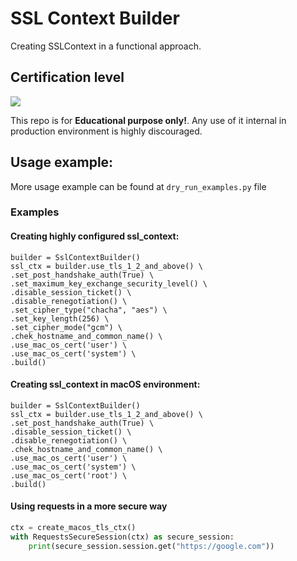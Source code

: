 # SSL Context Builder

Creating SSLContext in a functional approach.

## Certification level

![](https://img.shields.io/badge/Repository%20purpose-Education-brightgreen)

This repo is for **Educational purpose only!**. Any use of it internal in production environment is highly discouraged.

## Usage example:

More usage example can be found at `dry_run_examples.py` file

### Examples

#### Creating highly configured ssl_context:

```
builder = SslContextBuilder()
ssl_ctx = builder.use_tls_1_2_and_above() \
.set_post_handshake_auth(True) \
.set_maximum_key_exchange_security_level() \
.disable_session_ticket() \
.disable_renegotiation() \
.set_cipher_type("chacha", "aes") \
.set_key_length(256) \
.set_cipher_mode("gcm") \
.chek_hostname_and_common_name() \
.use_mac_os_cert('user') \
.use_mac_os_cert('system') \
.build()
```

#### Creating ssl_context in macOS environment:

```
builder = SslContextBuilder()
ssl_ctx = builder.use_tls_1_2_and_above() \
.set_post_handshake_auth(True) \
.disable_session_ticket() \
.disable_renegotiation() \
.chek_hostname_and_common_name() \
.use_mac_os_cert('user') \
.use_mac_os_cert('system') \
.use_mac_os_cert('root') \
.build()
```

#### Using requests in a more secure way

``` python
ctx = create_macos_tls_ctx()
with RequestsSecureSession(ctx) as secure_session:
    print(secure_session.session.get("https://google.com"))
```